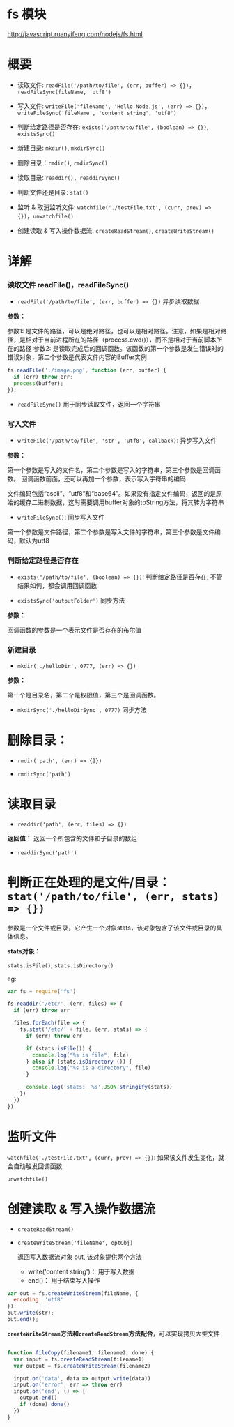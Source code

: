 fs 模块
====

http://javascript.ruanyifeng.com/nodejs/fs.html

# 概要

- 读取文件: `readFile('/path/to/file', (err, buffer) => {})`，`readFileSync(fileName, 'utf8')`

- 写入文件: `writeFile('fileName', 'Hello Node.js', (err) => {})`，`writeFileSync('fileName', 'content string', 'utf8')`

- 判断给定路径是否存在: `exists('/path/to/file', (boolean) => {})`, `existsSync()`

- 新建目录: `mkdir()`, `mkdirSync()`

- 删除目录：`rmdir()`, `rmdirSync()`

- 读取目录: `readdir()`，`readdirSync()`

- 判断文件还是目录: `stat()`

- 监听 & 取消监听文件: `watchfile('./testFile.txt', (curr, prev) => {})`，`unwatchfile()`

- 创建读取 & 写入操作数据流: `createReadStream()`, `createWriteStream()`

# 详解

### 读取文件 readFile()，readFileSync()

- `readFile('/path/to/file', (err, buffer) => {})` 异步读取数据

**参数：**

参数1: 是文件的路径，可以是绝对路径，也可以是相对路径。注意，如果是相对路径，是相对于当前进程所在的路径（process.cwd()），而不是相对于当前脚本所在的路径
参数2: 是读取完成后的回调函数。该函数的第一个参数是发生错误时的错误对象，第二个参数是代表文件内容的Buffer实例

``` js
fs.readFile('./image.png', function (err, buffer) {
  if (err) throw err;
  process(buffer);
});
```

- `readFileSync()` 用于同步读取文件，返回一个字符串

### 写入文件

- `writeFile('/path/to/file', 'str', 'utf8', callback)`: 异步写入文件

**参数：**

第一个参数是写入的文件名，第二个参数是写入的字符串，第三个参数是回调函数。
回调函数前面，还可以再加一个参数，表示写入字符串的编码

文件编码包括“ascii”、“utf8”和“base64”。如果没有指定文件编码，返回的是原始的缓存二进制数据，这时需要调用buffer对象的toString方法，将其转为字符串

- `writeFileSync()`: 同步写入文件

第一个参数是文件路径，第二个参数是写入文件的字符串，第三个参数是文件编码，默认为utf8

### 判断给定路径是否存在

- `exists('/path/to/file', (boolean) => {})`: 判断给定路径是否存在, 不管结果如何，都会调用回调函数

- `existsSync('outputFolder')` 同步方法

**参数：**

回调函数的参数是一个表示文件是否存在的布尔值


### 新建目录

- `mkdir('./helloDir', 0777, (err) => {})`

**参数：**

第一个是目录名，第二个是权限值，第三个是回调函数。

- `mkdirSync('./helloDirSync', 0777)` 同步方法

# 删除目录：

- `rmdir('path', (err) => {]})`

- `rmdirSync('path')`


# 读取目录

- `readdir('path', (err, files) => {})`

**返回值：** 返回一个所包含的文件和子目录的数组

- `readdirSync('path')`


# 判断正在处理的是文件/目录： `stat('/path/to/file', (err, stats) => {})`

参数是一个文件或目录，它产生一个对象stats，该对象包含了该文件或目录的具体信息。

**stats对象：**

`stats.isFile()`, `stats.isDirectory()`

eg: 

``` js
var fs = require('fs')

fs.readdir('/etc/', (err, files) => {
  if (err) throw err

  files.forEach(file => {
    fs.stat('/etc/' + file, (err, stats) => {
      if (err) throw err

      if (stats.isFile()) {
        console.log("%s is file", file)
      } else if (stats.isDirectory ()) {
        console.log("%s is a directory", file)
      }

      console.log('stats:  %s',JSON.stringify(stats))
    })
  })
})

```

# 监听文件

`watchfile('./testFile.txt', (curr, prev) => {})`: 如果该文件发生变化，就会自动触发回调函数

`unwatchfile()`

# 创建读取 & 写入操作数据流

- `createReadStream()`


- `createWriteStream('fileName', optObj)`

  返回写入数据流对象 out, 该对象提供两个方法
  - write('content string')： 用于写入数据
  - end()： 用于结束写入操作

``` js
var out = fs.createWriteStream(fileName, {
  encoding: 'utf8'
});
out.write(str);
out.end();
```

**`createWriteStream`方法和`createReadStream`方法配合**，可以实现拷贝大型文件

``` js

function fileCopy(filename1, filename2, done) {
  var input = fs.createReadStream(filename1)
  var output = fs.createWriteStream(filename2)

  input.on('data', data => output.write(data))
  input.on('error', err => throw err)
  input.on('end', () => {
    output.end()
    if (done) done()
  })
}
```
